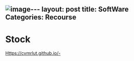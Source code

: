 ![image](https://github.com/cvmrlut/-/assets/76892986/b2e4cb38-6316-411f-8105-cc87c9d7bd90)---
layout: post
title: SoftWare
Categories: Recourse
---	
# Stock
[Https://cvmrlut.github.io/-]([https://cvmrlut.github.io/-](https://github.com/cvmrlut/-)https://github.com/cvmrlut/-)

